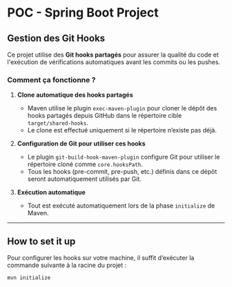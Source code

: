# POC - Spring Boot Project

## Gestion des Git Hooks

Ce projet utilise des **Git hooks partagés** pour assurer la qualité du code et l'exécution de vérifications automatiques avant les commits ou les pushes.

### Comment ça fonctionne ?

1. **Clone automatique des hooks partagés**

   - Maven utilise le plugin `exec-maven-plugin` pour cloner le dépôt des hooks partagés depuis GitHub dans le répertoire cible `target/shared-hooks`.
   - Le clone est effectué uniquement si le répertoire n’existe pas déjà.

2. **Configuration de Git pour utiliser ces hooks**

   - Le plugin `git-build-hook-maven-plugin` configure Git pour utiliser le répertoire cloné comme `core.hooksPath`.
   - Tous les hooks (pre-commit, pre-push, etc.) définis dans ce dépôt seront automatiquement utilisés par Git.

3. **Exécution automatique**

   - Tout est exécuté automatiquement lors de la phase `initialize` de Maven.

---

## How to set it up

Pour configurer les hooks sur votre machine, il suffit d’exécuter la commande suivante à la racine du projet :

```bash
mvn initialize
